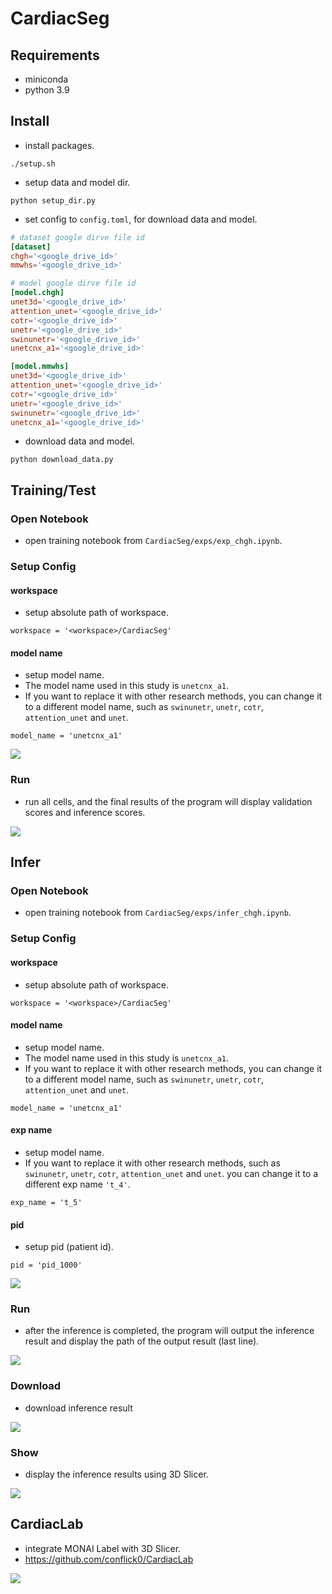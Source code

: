 # CardiacSeg
## Requirements
* miniconda
* python 3.9
## Install
* install packages.
```shell
./setup.sh
```
* setup data and model dir.
```shell
python setup_dir.py
```
* set config to `config.toml`, for download data and model.
```toml
# dataset google dirve file id
[dataset]
chgh='<google_drive_id>'
mmwhs='<google_drive_id>'

# model google dirve file id
[model.chgh]
unet3d='<google_drive_id>'
attention_unet='<google_drive_id>'
cotr='<google_drive_id>'
unetr='<google_drive_id>'
swinunetr='<google_drive_id>'
unetcnx_a1='<google_drive_id>'

[model.mmwhs]
unet3d='<google_drive_id>'
attention_unet='<google_drive_id>'
cotr='<google_drive_id>'
unetr='<google_drive_id>'
swinunetr='<google_drive_id>'
unetcnx_a1='<google_drive_id>'
```
* download data and model.
```shell
python download_data.py
```
## Training/Test
### Open Notebook
* open training notebook from `CardiacSeg/exps/exp_chgh.ipynb`.
### Setup Config
#### workspace
* setup absolute path of workspace.
```
workspace = '<workspace>/CardiacSeg'
```
#### model name
* setup model name.
* The model name used in this study is `unetcnx_a1`. 
* If you want to replace it with other research methods, you can change it to a different model name, such as `swinunetr`, `unetr`, `cotr`, `attention_unet` and `unet`.
```
model_name = 'unetcnx_a1'
```

![](images/train_config.png)

### Run
* run all cells, and the final results of the program will display validation scores and inference scores.

![](images/train_run.png)

## Infer
### Open Notebook
* open training notebook from `CardiacSeg/exps/infer_chgh.ipynb`.
### Setup Config
#### workspace
* setup absolute path of workspace.
```
workspace = '<workspace>/CardiacSeg'
```
#### model name
* setup model name.
* The model name used in this study is `unetcnx_a1`. 
* If you want to replace it with other research methods, you can change it to a different model name, such as `swinunetr`, `unetr`, `cotr`, `attention_unet` and `unet`.
```
model_name = 'unetcnx_a1'
```
#### exp name
* setup model name.
* If you want to replace it with other research methods, such as `swinunetr`, `unetr`, `cotr`, `attention_unet` and `unet`. you can change it to a different exp name `'t_4'`.
```
exp_name = 't_5'
```
#### pid
* setup pid (patient id).
```
pid = 'pid_1000'
```
![](images/infer_config.png)

### Run
* after the inference is completed, the program will output the inference result and display the path of the output result (last line).

![](images/train_run.png)

### Download
* download inference result

![](images/infer_download.png)

### Show
* display the inference results using 3D Slicer.

![](images/infer_show.png)

## CardiacLab
* integrate MONAI Label with 3D Slicer.
* https://github.com/conflick0/CardiacLab


![](images/cardiaclab.png)

